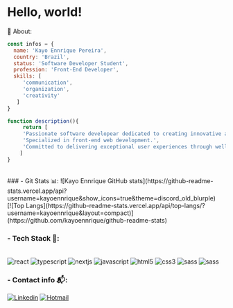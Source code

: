 # Hello, world!

👤 About:

 ``` javascript
 const infos = {
   name: 'Kayo Ennrique Pereira',
   country: 'Brazil',
   status: 'Software Developer Student',
   profession: 'Front-End Developer',
   skills: [
      'communication',
      'organization',
      'creativity'
    ]
}

function description(){
      return [
      'Passionate software developear dedicated to creating innovative and human-centered solutions.',
      'Specialized in front-end web development.',
      'Committed to delivering exceptional user experiences through well-organized projects.'
     ]
}
```


</div><br/>
###  - Git Stats 📊:
![Kayo Ennrique GitHub stats](https://github-readme-stats.vercel.app/api?username=kayoennrique&show_icons=true&theme=discord_old_blurple)<br/>
[![Top Langs](https://github-readme-stats.vercel.app/api/top-langs/?username=kayoennrique&layout=compact)](https://github.com/kayoennrique/github-readme-stats)

### - Tech Stack 📱:
<div style="display: inline_block"><br/>
  <img align="center" alt="react" src="https://img.shields.io/badge/React-20232A?style=for-the-badge&logo=react&logoColor=61DAFB" />
  <img align="center" alt="typescript" src="https://img.shields.io/badge/TypeScript-007ACC?style=for-the-badge&logo=typescript&logoColor=white" />
  <img align="center" alt="nextjs" src="https://img.shields.io/badge/Next-black?style=for-the-badge&logo=next.js&logoColor=white" />
  <img align="center" alt="javascript" src="https://img.shields.io/badge/JavaScript-F7DF1E?style=for-the-badge&logo=javascript&logoColor=black" />
  <img align="center" alt="html5" src="https://img.shields.io/badge/HTML5-E34F26?style=for-the-badge&logo=html5&logoColor=white" />
  <img align="center" alt="css3" src="https://img.shields.io/badge/CSS3-1572B6?style=for-the-badge&logo=css3&logoColor=white" />
  <img align="center" alt="sass" src="https://img.shields.io/badge/Sass-CC6699?style=for-the-badge&logo=sass&logoColor=white" />
  <img align="center" alt="sass" src="https://img.shields.io/badge/Tailwind_CSS-38B2AC?style=for-the-badge&logo=tailwind-css&logoColor=white" />

###  - Contact info 📬:
[![Linkedin](https://img.shields.io/badge/LinkedIn-0077B5?style=for-the-badge&logo=linkedin&logoColor=white)](https://www.linkedin.com/in/kayoennrique/)
[![Hotmail](https://img.shields.io/badge/Outlook-0078D4?style=for-the-badge&logo=microsoft-outlook&logoColor=white)]()


 

